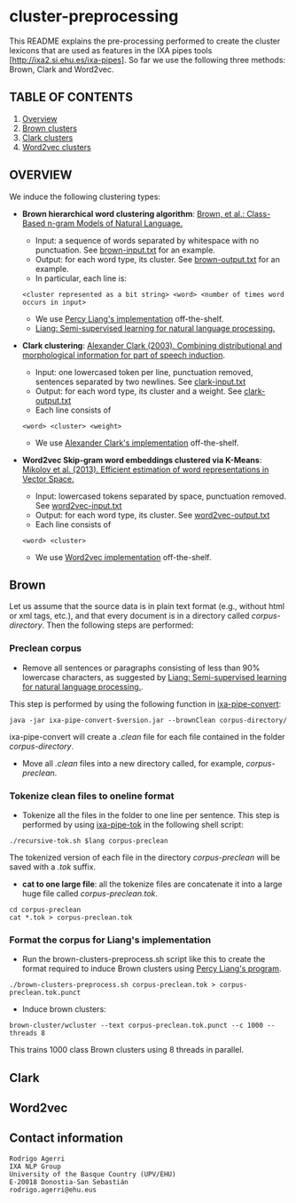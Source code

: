 cluster-preprocessing
=====================

This README explains the pre-processing performed to create the cluster lexicons that are used as features in the IXA pipes tools [http://ixa2.si.ehu.es/ixa-pipes]. So far we use the following three methods: Brown, Clark and Word2vec.

## TABLE OF CONTENTS

1. [Overview](#overview)
2. [Brown clusters](#brown)
3. [Clark clusters](#clark)
4. [Word2vec clusters](#word2vec)

## OVERVIEW

We induce the following clustering types:

+ **Brown hierarchical word clustering algorithm**: [Brown, et al.: Class-Based n-gram Models of Natural Language.](http://acl.ldc.upenn.edu/J/J92/J92-4003.pdf)
  + Input: a sequence of words separated by whitespace with no punctuation. See [brown-input.txt](https://github.com/percyliang/brown-cluster/blob/master/input.txt) for an example.
  + Output: for each word type, its cluster. See [brown-output.txt](https://github.com/percyliang/brown-cluster/blob/master/output.txt) for an example.
  + In particular, each line is:
  ````shell
  <cluster represented as a bit string> <word> <number of times word occurs in input>
  ````
  + We use [Percy Liang's implementation](https://github.com/percyliang/brown-cluster) off-the-shelf. 
  + [Liang: Semi-supervised learning for natural language processing.](http://cs.stanford.edu/~pliang/papers/meng-thesis.pdf)

+ **Clark clustering**: [Alexander Clark (2003). Combining distributional and morphological information for part of speech induction](http://www.aclweb.org/anthology/E03-1009).
  + Input: one lowercased token per line, punctuation removed, sentences separated by two newlines. See [clark-input.txt](https://github.com/ragerri/cluster-preprocessing/blob/master/examples/clark-input.txt)
  + Output: for each word type, its cluster and a weight. See [clark-output.txt](https://github.com/ragerri/cluster-preprocessing/blob/master/examples/clark-output.txt)
  + Each line consists of
  ````shell
  <word> <cluster> <weight>
  ````
  + We use [Alexander Clark's implementation](https://github.com/ninjin/clark_pos_induction) off-the-shelf.

+ **Word2vec Skip-gram word embeddings clustered via K-Means**: [Mikolov et al. (2013). Efficient estimation of word representations in Vector Space.](http://arxiv.org/pdf/1301.3781.pdf)
  + Input: lowercased tokens separated by space, punctuation removed. See [word2vec-input.txt](https://github.com/ragerri/cluster-preprocessing/blob/master/examples/word2vec-input.txt)
  + Output: for each word type, its cluster. See [word2vec-output.txt](https://github.com/ragerri/cluster-preprocessing/blob/master/examples/word2vec-output.txt)
  + Each line consists of
  ````shell
  <word> <cluster>
  ````
  + We use [Word2vec implementation](https://code.google.com/archive/p/word2vec/) off-the-shelf. 

## Brown

Let us assume that the source data is in plain text format (e.g., without html or xml tags, etc.), and that every document is in a directory called *corpus-directory*. Then the following steps are performed:

### Preclean corpus

+ Remove all sentences or paragraphs consisting of less than 90\% lowercase characters, as suggested by [Liang: Semi-supervised learning for natural language processing.](http://cs.stanford.edu/~pliang/papers/meng-thesis.pdf).

This step is performed by using the following function in [ixa-pipe-convert](https://github.com/ragerri/ixa-pipe-convert):

````shell
java -jar ixa-pipe-convert-$version.jar --brownClean corpus-directory/
````

ixa-pipe-convert will create a *.clean* file for each file contained in the folder *corpus-directory*.

+ Move all *.clean* files into a new directory called, for example, *corpus-preclean*.

### Tokenize clean files to oneline format

+ Tokenize all the files in the folder to one line per sentence. This step is performed by using [ixa-pipe-tok](https://github.com/ixa-ehu/ixa-pipe-tok) in the following shell script:

````shell
./recursive-tok.sh $lang corpus-preclean
````
The tokenized version of each file in the directory *corpus-preclean* will be saved with a *.tok* suffix.

+ **cat to one large file**: all the tokenize files are concatenate it into a large huge file called *corpus-preclean.tok*.

````shell
cd corpus-preclean
cat *.tok > corpus-preclean.tok
````

### Format the corpus for Liang's implementation

+ Run the brown-clusters-preprocess.sh script like this to create the format required to induce Brown clusters using [Percy Liang's program](https://github.com/percyliang/brown-cluster).

````shell
./brown-clusters-preprocess.sh corpus-preclean.tok > corpus-preclean.tok.punct
````
+ Induce brown clusters:

````shell
brown-cluster/wcluster --text corpus-preclean.tok.punct --c 1000 --threads 8
````
This trains 1000 class Brown clusters using 8 threads in parallel.

## Clark

## Word2vec

## Contact information

````shell
Rodrigo Agerri
IXA NLP Group
University of the Basque Country (UPV/EHU)
E-20018 Donostia-San Sebastián
rodrigo.agerri@ehu.eus
````
